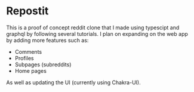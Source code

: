 # Repostit
This is a proof of concept reddit clone that I made using typescipt and graphql by following several tutorials. 
I plan on expanding on the web app by adding more features such as:
- Comments
- Profiles
- Subpages (subreddits) 
- Home pages 

As well as updating the UI (currently using Chakra-UI).
